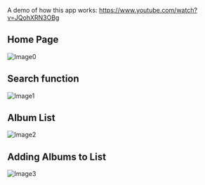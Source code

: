 A demo of how this app works: https://www.youtube.com/watch?v=JQohXRN3OBg

Home Page
---------------------------
![Image0](https://i.imgur.com/PFCXgZB.png)

Search function
---------------------------
![Image1](https://i.imgur.com/vTg0wbp.png)

Album List
---------------------------
![Image2](https://i.imgur.com/6bQHSxl.png)

Adding Albums to List
---------------------------
![Image3](https://i.imgur.com/hqO7msS.png)
